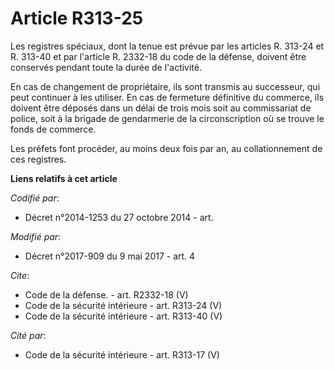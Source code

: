 # Article R313-25

Les registres spéciaux, dont la tenue est prévue par les articles R. 313-24 et R. 313-40 et par l'article R. 2332-18 du code
de la défense, doivent être conservés pendant toute la durée de l'activité. 

En cas de changement de propriétaire, ils sont transmis au successeur, qui peut continuer à les utiliser. En cas de fermeture
définitive du commerce, ils doivent être déposés dans un délai de trois mois soit au commissariat de police, soit à la
brigade de gendarmerie de la circonscription où se trouve le fonds de commerce. 

Les préfets font procéder, au moins deux fois par an, au collationnement de ces registres.

**Liens relatifs à cet article**

_Codifié par_:

  - Décret n°2014-1253 du 27 octobre 2014 - art.

_Modifié par_:

  - Décret n°2017-909 du 9 mai 2017 - art. 4

_Cite_:

  - Code de la défense. - art. R2332-18 (V)
  - Code de la sécurité intérieure - art. R313-24 (V)
  - Code de la sécurité intérieure - art. R313-40 (V)

_Cité par_:

  - Code de la sécurité intérieure - art. R313-17 (V)
